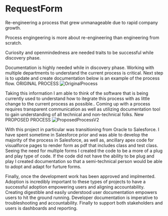 # RequestForm
Re-engineering a process that grew unmanageable due to rapid company growth.

Process engingeering is more about re-engineering than engineering from scratch.

Curiosity and openmindedness are needed traits to be successful while discovery phase. 

Documentation is highly needed while in discovery phase. Working with multiple departments to understand the current process is critical. Next step is to update and create documentation below is an example of the process flow. 
ORIGINAL PROCESS
![OriginalProcess](https://github.com/Serruhb/RequestForm/assets/50157566/a41fbdc8-11b1-4efe-a467-18f61368263f)

Taking this information I am able to think of the software that is being currently used to understand how to itegrate this process with as little change to the current process as possible.. Coming up with a process requires transparent communication as well as utilizing documentation tool to gain understanding of all technical and non-technical folks. 
New PROPOSED PROCESS
![ProposedProcessV2](https://github.com/Serruhb/RequestForm/assets/50157566/6bc5725f-4e2a-4124-9eb2-14aee290d136)

With this project in particular was transitioning from Oracle to Salesforce. I have spent sometime in Salesforce prior and was able to develop the majority of the process in Salesforce, as well as, ancillary apex code for visualforce pages to render form as pdf that includes class and test class. Seeing the need for multiple forms I created the code to be a more of a plug and play type of code. If the code did not have the ability to be plug and play I created documentation so that a semi-technical person would be able to adopt and adapt for furture forms.

Finally, once the development work has been approved and implmented. Adoption is incredibly important to these types of projects to have a successful adoption empowering users and aligning accountability. Creating digestible and easily understood user documentation empowers users to hit the ground running. Developer documentation is imperative to troubleshooting and accountability. Finally to support both stakeholders and users is dashboards and reporting. 


